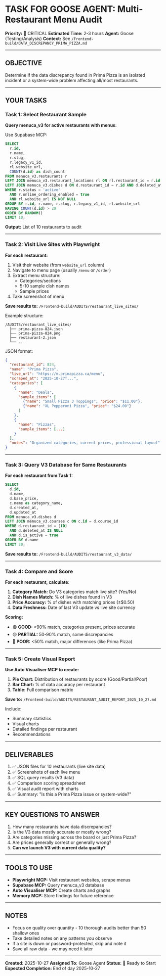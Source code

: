 # TASK FOR GOOSE AGENT: Multi-Restaurant Menu Audit

**Priority:** 🔴 CRITICAL
**Estimated Time:** 2-3 hours
**Agent:** Goose (Testing/Analysis)
**Context:** See `/Frontend-build/DATA_DISCREPANCY_PRIMA_PIZZA.md`

---

## OBJECTIVE

Determine if the data discrepancy found in Prima Pizza is an isolated incident or a system-wide problem affecting all/most restaurants.

---

## YOUR TASKS

### Task 1: Select Restaurant Sample
**Query menuca_v3 for active restaurants with menus:**

Use Supabase MCP:
```sql
SELECT
  r.id,
  r.name,
  r.slug,
  r.legacy_v1_id,
  rl.website_url,
  COUNT(d.id) as dish_count
FROM menuca_v3.restaurants r
LEFT JOIN menuca_v3.restaurant_locations rl ON rl.restaurant_id = r.id
LEFT JOIN menuca_v3.dishes d ON d.restaurant_id = r.id AND d.deleted_at IS NULL
WHERE r.status = 'active'
  AND r.online_ordering_enabled = true
  AND rl.website_url IS NOT NULL
GROUP BY r.id, r.name, r.slug, r.legacy_v1_id, rl.website_url
HAVING COUNT(d.id) > 20
ORDER BY RANDOM()
LIMIT 10;
```

**Output:** List of 10 restaurants to audit

---

### Task 2: Visit Live Sites with Playwright
**For each restaurant:**

1. Visit their website (from `website_url` column)
2. Navigate to menu page (usually `/menu` or `/order`)
3. Extract menu structure:
   - Categories/sections
   - 5-10 sample dish names
   - Sample prices
4. Take screenshot of menu

**Save results to:** `/Frontend-build/AUDITS/restaurant_live_sites/`

Example structure:
```
/AUDITS/restaurant_live_sites/
  ├── prima-pizza-824.json
  ├── prima-pizza-824.png
  ├── restaurant-2.json
  └── ...
```

JSON format:
```json
{
  "restaurant_id": 824,
  "name": "Prima Pizza",
  "live_url": "https://m.primapizza.ca/menu",
  "scraped_at": "2025-10-27T...",
  "categories": [
    {
      "name": "Deals",
      "sample_items": [
        {"name": "Small Pizza 3 Toppings", "price": "$11.00"},
        {"name": "XL Pepperoni Pizza", "price": "$24.00"}
      ]
    },
    {
      "name": "Pizzas",
      "sample_items": [...]
    }
  ],
  "notes": "Organized categories, current prices, professional layout"
}
```

---

### Task 3: Query V3 Database for Same Restaurants
**For each restaurant from Task 1:**

```sql
SELECT
  d.id,
  d.name,
  d.base_price,
  c.name as category_name,
  d.created_at,
  d.updated_at
FROM menuca_v3.dishes d
LEFT JOIN menuca_v3.courses c ON c.id = d.course_id
WHERE d.restaurant_id = [ID]
  AND d.deleted_at IS NULL
  AND d.is_active = true
ORDER BY d.name
LIMIT 20;
```

**Save results to:** `/Frontend-build/AUDITS/restaurant_v3_data/`

---

### Task 4: Compare and Score
**For each restaurant, calculate:**

1. **Category Match:** Do V3 categories match live site? (Yes/No)
2. **Dish Names Match:** % of live dishes found in V3
3. **Price Accuracy:** % of dishes with matching prices (±$0.50)
4. **Data Freshness:** Date of last V3 update vs live site currency

**Scoring:**
- 🟢 **GOOD:** >90% match, categories present, prices accurate
- 🟡 **PARTIAL:** 50-90% match, some discrepancies
- 🔴 **POOR:** <50% match, major differences (like Prima Pizza)

---

### Task 5: Create Visual Report
**Use Auto Visualiser MCP to create:**

1. **Pie Chart:** Distribution of restaurants by score (Good/Partial/Poor)
2. **Bar Chart:** % of data accuracy per restaurant
3. **Table:** Full comparison matrix

**Save to:** `/Frontend-build/AUDITS/RESTAURANT_AUDIT_REPORT_2025_10_27.md`

Include:
- Summary statistics
- Visual charts
- Detailed findings per restaurant
- Recommendations

---

## DELIVERABLES

1. ✅ JSON files for 10 restaurants (live site data)
2. ✅ Screenshots of each live menu
3. ✅ SQL query results (V3 data)
4. ✅ Comparison scoring spreadsheet
5. ✅ Visual audit report with charts
6. ✅ Summary: "Is this a Prima Pizza issue or system-wide?"

---

## KEY QUESTIONS TO ANSWER

1. How many restaurants have data discrepancies?
2. Is the V3 data mostly accurate or mostly wrong?
3. Are categories missing across the board or just Prima Pizza?
4. Are prices generally correct or generally wrong?
5. **Can we launch V3 with current data quality?**

---

## TOOLS TO USE

- **Playwright MCP:** Visit restaurant websites, scrape menus
- **Supabase MCP:** Query menuca_v3 database
- **Auto Visualiser MCP:** Create charts and graphs
- **Memory MCP:** Store findings for future reference

---

## NOTES

- Focus on quality over quantity - 10 thorough audits better than 50 shallow ones
- Take detailed notes on any patterns you observe
- If a site is down or password-protected, skip and note it
- Save all raw data - we may need it later

---

**Created:** 2025-10-27
**Assigned To:** Goose Agent
**Status:** 🔴 Ready to Start
**Expected Completion:** End of day 2025-10-27

